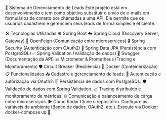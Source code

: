 🚀 Sistema de Gerenciamento de Leads
Este projeto está em desenvolvimento e tem como objetivo substituir o envio de e-mails em formulários de contato por chamadas a uma API. Ele permite que os usuários cadastrem e gerenciem seus leads de forma simples e eficiente.

🛠️ Tecnologias Utilizadas
⚙️ Spring Boot
☁️ Spring Cloud (Discovery Server, Gateway)
🔗 OpenFeign (Comunicação entre microserviços)
🔒 Spring Security (Autenticação com OAuth2)
💾 Spring Data JPA (Persistência com PostgreSQL)
✅ Spring Validation (Validação de dados)
📜 Swagger (Documentação da API)
📊 Micrometer & Prometheus (Tracing e Monitoramento)
🛡️ Circuit Breaker (Resiliência)
🐳 Docker (Conteinerização)
📋 Funcionalidades
📥 Cadastro e gerenciamento de leads.
🔑 Autenticação e autorização via OAuth2.
🗄️ Persistência de dados com PostgreSQL.
🛡️ Validação de dados com Spring Validation.
📈 Tracing distribuído e monitoramento de métricas.
🌐 Comunicação e balanceamento de carga entre microserviços.
▶️ Como Rodar
Clone o repositório.
Configure as variáveis de ambiente (Banco de dados, OAuth2, etc.).
Execute via Docker: docker-compose up 🐳.
